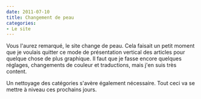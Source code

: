 ```yaml
---
date: 2011-07-10
title: Changement de peau
categories:
- Le site
---
```

Vous l'aurez remarqué, le site change de peau. Cela faisait un petit moment que je voulais quitter ce mode de présentation vertical des articles pour quelque chose de plus graphique. Il faut que je fasse encore quelques réglages, changements de couleur et traductions, mais j'en suis très content.

Un nettoyage des catégories s'avère également nécessaire. Tout ceci va se mettre à niveau ces prochains jours.
